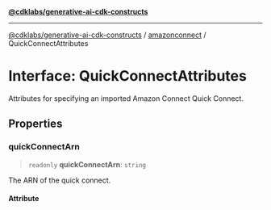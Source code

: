 [**@cdklabs/generative-ai-cdk-constructs**](../../../../README.md)

***

[@cdklabs/generative-ai-cdk-constructs](../../../../README.md) / [amazonconnect](../README.md) / QuickConnectAttributes

# Interface: QuickConnectAttributes

Attributes for specifying an imported Amazon Connect Quick Connect.

## Properties

### quickConnectArn

> `readonly` **quickConnectArn**: `string`

The ARN of the quick connect.

#### Attribute
